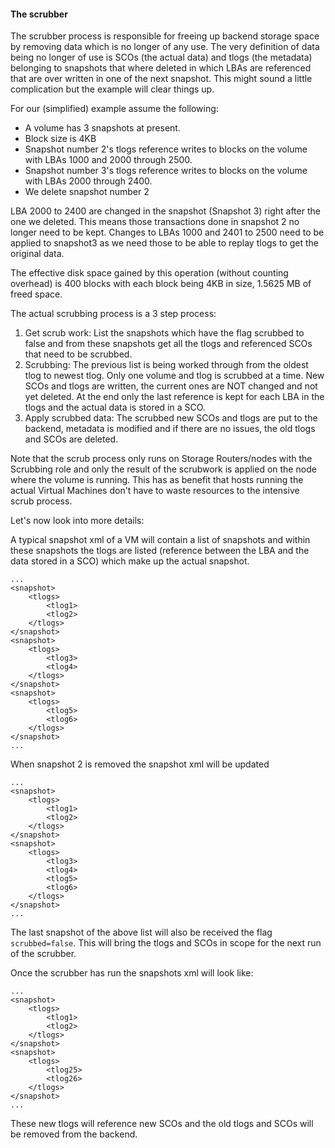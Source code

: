 #### The scrubber
The scrubber process is responsible for freeing up backend storage space by removing data which is no longer of any use.  The very definition of data being no longer of use is SCOs (the actual data) and tlogs (the metadata) belonging to snapshots that where deleted in which LBAs are referenced that are over written in one of the next snapshot.
This might sound a little complication but the example will clear things up.

For our (simplified) example assume the following:

* A volume has 3 snapshots at present.
* Block size is 4KB
* Snapshot number 2's tlogs reference writes to blocks on the volume with LBAs 1000 and 2000 through 2500.
* Snapshot number 3's tlogs reference writes to blocks on the volume with LBAs 2000 through 2400.
* We delete snapshot number 2

LBA 2000 to 2400 are changed in the snapshot (Snapshot 3) right after the one we deleted. This means those transactions done in snapshot 2 no longer need to be kept.
Changes to LBAs 1000 and 2401 to 2500 need to be applied to snapshot3 as we need those to be able to replay tlogs to get the original data.

The effective disk space gained by this operation (without counting overhead) is 400 blocks with each block being 4KB in size, 1.5625 MB of freed space.

The actual scrubbing process is a 3 step process:
1. Get scrub work: List the snapshots which have the flag scrubbed to false and from these snapshots  get all the tlogs and referenced SCOs that need to be scrubbed.
2. Scrubbing: The previous list is being worked through from the oldest tlog to newest tlog. Only one volume and tlog is scrubbed at a time. New SCOs and tlogs are written, the current ones are NOT changed and not yet deleted. At the end only the last reference is kept for each LBA in the tlogs and the actual data is stored in a SCO.
3. Apply scrubbed data: The scrubbed new SCOs and tlogs are put to the backend,  metadata is modified and if there are no issues, the old tlogs and SCOs are deleted.

Note that the scrub process only runs on Storage Routers/nodes with the Scrubbing role and only the result of the scrubwork is applied on the node where the volume is running. This has as benefit that hosts running the actual Virtual Machines don't have to waste resources to the intensive scrub process.

Let's now look into more details:

A typical snapshot xml of a VM will contain a list of snapshots and within these snapshots the tlogs are listed (reference between the LBA and the data stored in a SCO) which make up the actual snapshot.

```
...
<snapshot>
    <tlogs>
        <tlog1>
        <tlog2>
    </tlogs>
</snapshot>
<snapshot>
    <tlogs>
        <tlog3>
        <tlog4>
    </tlogs>
</snapshot>
<snapshot>
    <tlogs>
        <tlog5>
        <tlog6>
    </tlogs>
</snapshot>
...
```

When snapshot 2 is removed the snapshot xml will be updated
```
...
<snapshot>
    <tlogs>
        <tlog1>
        <tlog2>
    </tlogs>
</snapshot>
<snapshot>
    <tlogs>
        <tlog3>
        <tlog4>
        <tlog5>
        <tlog6>
    </tlogs>
</snapshot>
...
```
The last snapshot of the above list will also be received the flag `scrubbed=false`. This will bring the tlogs and SCOs in scope for the next run of the scrubber.

Once the scrubber has run the snapshots xml will look like:
```
...
<snapshot>
    <tlogs>
        <tlog1>
        <tlog2>
    </tlogs>
</snapshot>
<snapshot>
    <tlogs>
        <tlog25>
        <tlog26>
    </tlogs>
</snapshot>
...
```

These new tlogs will reference new SCOs and the old tlogs and SCOs will be removed from the backend.
